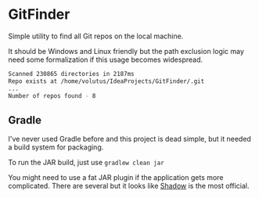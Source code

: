 # GitFinder
Simple utility to find all Git repos on the local machine. 

It should be Windows and Linux friendly but the path exclusion logic may need some formalization if this usage becomes widespread.


```bash
Scanned 230865 directories in 2187ms
Repo exists at /home/volutus/IdeaProjects/GitFinder/.git
...
Number of repos found - 8
```

## Gradle

I've never used Gradle before and this project is dead simple, but it needed a build system for packaging.

To run the JAR build, just use `gradlew clean jar`

You might need to use a fat JAR plugin if the application gets more complicated.
There are several but it looks like [Shadow](https://plugins.gradle.org/plugin/com.gradleup.shadow) is the most official.



